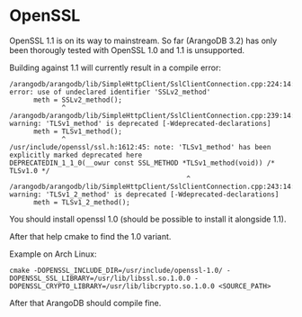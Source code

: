 OpenSSL
========

OpenSSL 1.1 is on its way to mainstream. So far (ArangoDB 3.2) has only been thorougly tested with OpenSSL 1.0 and 1.1 is unsupported.

Building against 1.1 will currently result in a compile error:

```
/arangodb/arangodb/lib/SimpleHttpClient/SslClientConnection.cpp:224:14: error: use of undeclared identifier 'SSLv2_method'
      meth = SSLv2_method();
             ^
/arangodb/arangodb/lib/SimpleHttpClient/SslClientConnection.cpp:239:14: warning: 'TLSv1_method' is deprecated [-Wdeprecated-declarations]
      meth = TLSv1_method();
             ^
/usr/include/openssl/ssl.h:1612:45: note: 'TLSv1_method' has been explicitly marked deprecated here
DEPRECATEDIN_1_1_0(__owur const SSL_METHOD *TLSv1_method(void)) /* TLSv1.0 */
                                            ^
/arangodb/arangodb/lib/SimpleHttpClient/SslClientConnection.cpp:243:14: warning: 'TLSv1_2_method' is deprecated [-Wdeprecated-declarations]
      meth = TLSv1_2_method();
```

You should install openssl 1.0 (should be possible to install it alongside 1.1).

After that help cmake to find the 1.0 variant.

Example on Arch Linux:

```
cmake -DOPENSSL_INCLUDE_DIR=/usr/include/openssl-1.0/ -DOPENSSL_SSL_LIBRARY=/usr/lib/libssl.so.1.0.0 -DOPENSSL_CRYPTO_LIBRARY=/usr/lib/libcrypto.so.1.0.0 <SOURCE_PATH>
```

After that ArangoDB should compile fine.
